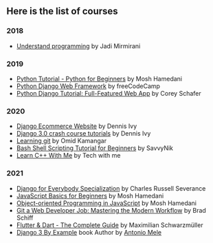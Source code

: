 ## Here is the list of courses
### 2018
+ [Understand programming](https://youtube.com/playlist?list=PL-tKrPVkKKE1Y_o_h2w85dzVdoX5t7SI0) by Jadi Mirmirani
### 2019
+ [Python Tutorial - Python for Beginners](https://youtu.be/_uQrJ0TkZlc) by Mosh Hamedani
+ [Python Django Web Framework](https://youtu.be/F5mRW0jo-U4) by freeCodeCamp
+ [Python Django Tutorial: Full-Featured Web App](https://youtube.com/playlist?list=PL-osiE80TeTtoQCKZ03TU5fNfx2UY6U4p) by Corey Schafer
### 2020
+ [Django Ecommerce Website](https://youtube.com/playlist?list=PL-51WBLyFTg0omnamUjL1TCVov7yDTRng) by Dennis Ivy
+ [Django 3.0 crash course tutorials](https://youtube.com/playlist?list=PL-51WBLyFTg2vW-_6XBoUpE7vpmoR3ztO) by Dennis Ivy
+ [Learning git](https://youtube.com/playlist?list=PLJKoA-XT-wXd3WkfJ9tVOxuw0sj0EQ3Dt) by Omid Kamangar
+ [Bash Shell Scripting Tutorial for Beginners](https://youtube.com/playlist?list=PLKMOdY6Bhga5fmUcQQwhfL9thR_Yp1hZ7) by SavvyNik
+ [Learn C++ With Me](https://youtube.com/playlist?list=PLzMcBGfZo4-lmGC8VW0iu6qfMHjy7gLQ3) by Tech with me
### 2021
+ [Django for Everybody Specialization](https://www.coursera.org/specializations/django) by Charles Russell Severance
+ [JavaScript Basics for Beginners](https://www.udemy.com/course/javascript-basics-for-beginners/) by Mosh Hamedani
+ [Object-oriented Programming in JavaScript](https://www.udemy.com/course/javascript-object-oriented-programming/) by Mosh Hamedani
+ [Git a Web Developer Job: Mastering the Modern Workflow](https://www.udemy.com/course/git-a-web-developer-job-mastering-the-modern-workflow/) by Brad Schiff
+ [Flutter & Dart - The Complete Guide](https://www.udemy.com/course/learn-flutter-dart-to-build-ios-android-apps/) by Maximilian Schwarzmüller
+ [Django 3 By Example](https://www.google.com/books/edition/Django_3_By_Example/y83aDwAAQBAJ?hl=en) book Author by [Antonio Mele](https://www.google.com/search?q=Antonio+Mele)
